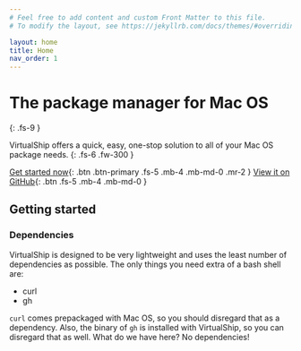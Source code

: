 ```yaml
---
# Feel free to add content and custom Front Matter to this file.
# To modify the layout, see https://jekyllrb.com/docs/themes/#overriding-theme-defaults

layout: home
title: Home
nav_order: 1
---
```


# The package manager for Mac OS
{: .fs-9 }

VirtualShip offers a quick, easy, one-stop solution to all of your Mac OS package needs.
{: .fs-6 .fw-300 }

[Get started now](#getting-started){: .btn .btn-primary .fs-5 .mb-4 .mb-md-0 .mr-2 } [View it on GitHub](https://github.com/VirtualShip/Core){: .btn .fs-5 .mb-4 .mb-md-0 }

## Getting started

### Dependencies

VirtualShip is designed to be very lightweight and uses the least number of dependencies as possible. The only things you need extra of a bash shell are:
* curl
* gh

```curl``` comes prepackaged with Mac OS, so you should disregard that as a dependency. Also, the binary of ```gh``` is installed with VirtualShip, so you can disregard that as well. What do we have here? No dependencies!
